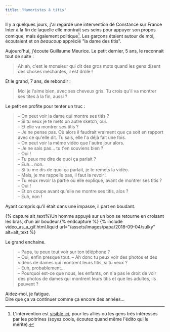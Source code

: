 ```yaml
---
title: 'Humoristes à titis'
---
```


Il y a quelques jours, j'ai regardé une intervention de Constance sur France Inter à la fin de laquelle elle montrait ses seins pour appuyer son propos comique, mais également politique[^seins]. Les garçons étaient autour de moi, écoutaient et on _beaucoup_ apprécié "la dame des titis".

<!-- more -->

Aujourd'hui, j'écoute Guillaume Meurice. Le petit dernier, 5 ans, le reconnait tout de suite :

> Ah ah, c'est le monsieur qui dit des gros mots quand les gens disent des choses méchantes, il est drôle !

Et le grand, 7 ans, de rebondir :

> Moi je l'aime bien, avec ses cheveux gris. Tu crois qu'il va montrer ses tites à la fin, aussi ?

Le petit en profite pour tenter un truc :

> – On peut voir la dame qui montre ses titis ?  
> – Si tu veux je te mets un autre sketch, oui.  
> – Et elle va montrer ses titis ?  
> – Je ne pense pas. Où alors il faudrait vraiment que ça soit en rapport avec ce qu'elle dit. Tu sais, elle l'a déjà fait une fois.  
> – On peut voir la même vidéo que l'autre jour alors.  
> – Je ne sais pas… tu t'en souviens bien ?  
> – Oui !  
> – Tu peux me dire de quoi ça parlait ?  
> – Euh… non.  
> – Si tu me dis de quoi ça parlait, je te remets la vidéo.  
> – Mais, je me rappelle pas, il faut la revoir !  
> – Tu veux revoir la partie où elle explique, avant de montrer ses titis ?  
> – Oui !  
> – Et on coupe avant qu'elle ne montre ses titis, alos ?  
> – Euh, non !  

Ayant compris qu'il était dans une impasse, il part en boudant.

{% capture alt_text%}Un homme appuyé sur un bon se retourne en croisant les bras, d'un air boudeur.{% endcapture %}
{% include video_as_a_gif.html.liquid
url="/assets/images/papa/2018-09-04/sulky"
alt=alt_text
%}

Le grand enchaine.

> – Papa, tu peux tout voir sur ton téléphone ?  
> – Oui, enfin presque tout.
> – Ah donc tu peux voir des photos et des vidéos de dames qui montrent leurs titis, si tu veux ?  
> – Euh, probablement…  
> – Pourquoi est-ce que nous, les enfants, on n'a pas le droit de voir des photos de dames qui montrent leurs titis et que les adultes, ils peuvent ?

Aidez-moi, je fatigue.  
Dire que ça va continuer comme ça encore des années…

[^seins]: L'intervention est [visible ici](https://www.youtube.com/watch?v=6U6ZcdVl7JA), pour les alliés ou les gens très intéressés par les poitrines (soyez cools, écoutez quand même l'édito qui le mérite).